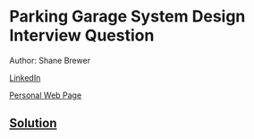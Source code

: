 # Parking Garage System Design Interview Question

Author: Shane Brewer

[LinkedIn](https://www.linkedin.com/in/shanebrewer/)

[Personal Web Page](https://www.shanebrewer.com)

## [Solution]()
